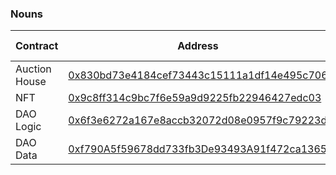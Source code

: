 ### Nouns

| Contract      | Address                                                                                                        | Chain ID |
| ------------- | -------------------------------------------------------------------------------------------------------------- | -------- |
| Auction House | [0x830bd73e4184cef73443c15111a1df14e495c706](https://onceupon.gg/0x830bd73e4184cef73443c15111a1df14e495c706:1) | 1        |
| NFT           | [0x9c8ff314c9bc7f6e59a9d9225fb22946427edc03](https://onceupon.gg/0x9c8ff314c9bc7f6e59a9d9225fb22946427edc03:0) | 1        |
| DAO Logic     | [0x6f3e6272a167e8accb32072d08e0957f9c79223d](https://onceupon.gg/0x6f3e6272a167e8accb32072d08e0957f9c79223d:1) | 1        |
| DAO Data      | [0xf790A5f59678dd733fb3De93493A91f472ca1365](https://onceupon.gg/0xf790A5f59678dd733fb3De93493A91f472ca1365:1) | 1        |
